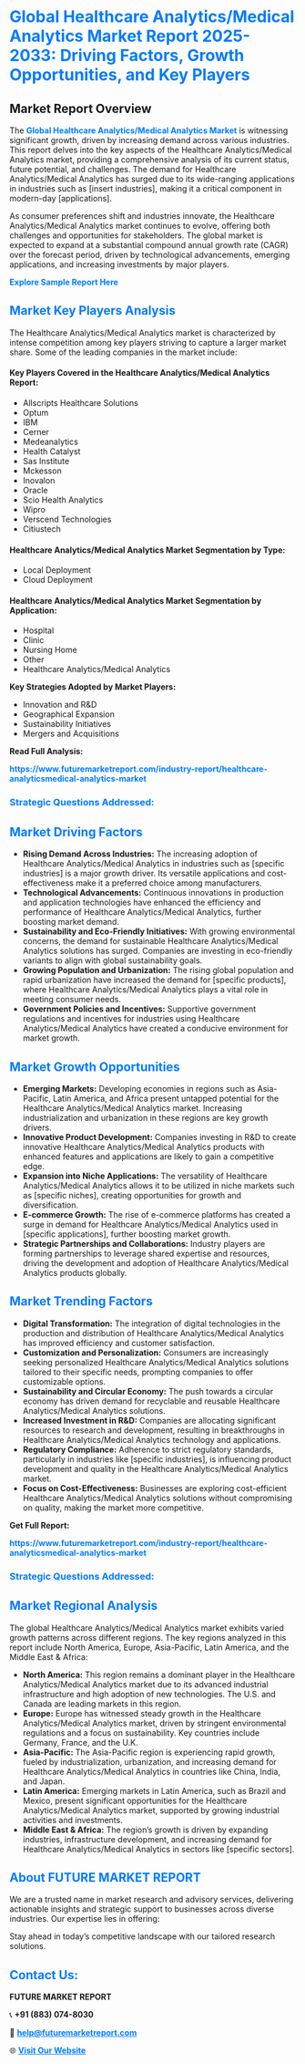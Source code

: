 <h1 style="color: #007BFF;">Global Healthcare Analytics/Medical Analytics Market Report 2025-2033: Driving Factors, Growth Opportunities, and Key Players</h1>

<section id="overview">
<h2>Market Report Overview</h2>
<p>The <a href="https://www.futuremarketreport.com/industry-report/healthcare-analyticsmedical-analytics-market" style="color: #007BFF; text-decoration: none;"><strong>Global Healthcare Analytics/Medical Analytics Market</strong></a> is witnessing significant growth, driven by increasing demand across various industries. This report delves into the key aspects of the Healthcare Analytics/Medical Analytics market, providing a comprehensive analysis of its current status, future potential, and challenges. The demand for Healthcare Analytics/Medical Analytics has surged due to its wide-ranging applications in industries such as [insert industries], making it a critical component in modern-day [applications].</p>
<p>As consumer preferences shift and industries innovate, the Healthcare Analytics/Medical Analytics market continues to evolve, offering both challenges and opportunities for stakeholders. The global market is expected to expand at a substantial compound annual growth rate (CAGR) over the forecast period, driven by technological advancements, emerging applications, and increasing investments by major players.</p>
</section>

<section id="overview">
<p><a href="https://www.futuremarketreport.com/request-sample/reportId=122441" style="color: #007BFF; text-decoration: none;"><strong>Explore Sample Report Here</strong></a></p>
</section>

<section id="key-players">
<h2 style="color: #007BFF;">Market Key Players Analysis</h2>
<p>The Healthcare Analytics/Medical Analytics market is characterized by intense competition among key players striving to capture a larger market share. Some of the leading companies in the market include:</p>
<h4>Key Players Covered in the Healthcare Analytics/Medical Analytics Report:</h4>
<ul><li>Allscripts Healthcare Solutions</li><li>Optum</li><li>IBM</li><li>Cerner</li><li>Medeanalytics</li><li>Health Catalyst</li><li>Sas Institute</li><li>Mckesson</li><li>Inovalon</li><li>Oracle</li><li>Scio Health Analytics</li><li>Wipro</li><li>Verscend Technologies</li><li>Citiustech</li></ul>
<h4>Healthcare Analytics/Medical Analytics Market Segmentation by Type:</h4>
<ul><li>Local Deployment</li><li>Cloud Deployment</li></ul>

<h4>Healthcare Analytics/Medical Analytics Market Segmentation by Application:</h4>
<ul><li>Hospital</li><li>Clinic</li><li>Nursing Home</li><li>Other</li><li>Healthcare Analytics/Medical Analytics</li></ul>
<p><strong>Key Strategies Adopted by Market Players:</strong></p>
<ul>
<li>Innovation and R&D</li>
<li>Geographical Expansion</li>
<li>Sustainability Initiatives</li>
<li>Mergers and Acquisitions</li>
</ul>
</section>

<section>
<p><strong>Read Full Analysis: </strong></p><a href="https://www.futuremarketreport.com/industry-report/healthcare-analyticsmedical-analytics-market" style="color: #007BFF; text-decoration: none;"><strong>https://www.futuremarketreport.com/industry-report/healthcare-analyticsmedical-analytics-market</strong></a>
<h3 style="color: #007BFF;">Strategic Questions Addressed:</h3>
</section>

<section id="driving-factors">
<h2 style="color: #007BFF;">Market Driving Factors</h2>
<ul>
<li><strong>Rising Demand Across Industries:</strong> The increasing adoption of Healthcare Analytics/Medical Analytics in industries such as [specific industries] is a major growth driver. Its versatile applications and cost-effectiveness make it a preferred choice among manufacturers.</li>
<li><strong>Technological Advancements:</strong> Continuous innovations in production and application technologies have enhanced the efficiency and performance of Healthcare Analytics/Medical Analytics, further boosting market demand.</li>
<li><strong>Sustainability and Eco-Friendly Initiatives:</strong> With growing environmental concerns, the demand for sustainable Healthcare Analytics/Medical Analytics solutions has surged. Companies are investing in eco-friendly variants to align with global sustainability goals.</li>
<li><strong>Growing Population and Urbanization:</strong> The rising global population and rapid urbanization have increased the demand for [specific products], where Healthcare Analytics/Medical Analytics plays a vital role in meeting consumer needs.</li>
<li><strong>Government Policies and Incentives:</strong> Supportive government regulations and incentives for industries using Healthcare Analytics/Medical Analytics have created a conducive environment for market growth.</li>
</ul>
</section>

<section id="growth-opportunities">
<h2 style="color: #007BFF;">Market Growth Opportunities</h2>
<ul>
<li><strong>Emerging Markets:</strong> Developing economies in regions such as Asia-Pacific, Latin America, and Africa present untapped potential for the Healthcare Analytics/Medical Analytics market. Increasing industrialization and urbanization in these regions are key growth drivers.</li>
<li><strong>Innovative Product Development:</strong> Companies investing in R&D to create innovative Healthcare Analytics/Medical Analytics products with enhanced features and applications are likely to gain a competitive edge.</li>
<li><strong>Expansion into Niche Applications:</strong> The versatility of Healthcare Analytics/Medical Analytics allows it to be utilized in niche markets such as [specific niches], creating opportunities for growth and diversification.</li>
<li><strong>E-commerce Growth:</strong> The rise of e-commerce platforms has created a surge in demand for Healthcare Analytics/Medical Analytics used in [specific applications], further boosting market growth.</li>
<li><strong>Strategic Partnerships and Collaborations:</strong> Industry players are forming partnerships to leverage shared expertise and resources, driving the development and adoption of Healthcare Analytics/Medical Analytics products globally.</li>
</ul>
</section>

<section id="trending-factors">
<h2 style="color: #007BFF;">Market Trending Factors</h2>
<ul>
<li><strong>Digital Transformation:</strong> The integration of digital technologies in the production and distribution of Healthcare Analytics/Medical Analytics has improved efficiency and customer satisfaction.</li>
<li><strong>Customization and Personalization:</strong> Consumers are increasingly seeking personalized Healthcare Analytics/Medical Analytics solutions tailored to their specific needs, prompting companies to offer customizable options.</li>
<li><strong>Sustainability and Circular Economy:</strong> The push towards a circular economy has driven demand for recyclable and reusable Healthcare Analytics/Medical Analytics solutions.</li>
<li><strong>Increased Investment in R&D:</strong> Companies are allocating significant resources to research and development, resulting in breakthroughs in Healthcare Analytics/Medical Analytics technology and applications.</li>
<li><strong>Regulatory Compliance:</strong> Adherence to strict regulatory standards, particularly in industries like [specific industries], is influencing product development and quality in the Healthcare Analytics/Medical Analytics market.</li>
<li><strong>Focus on Cost-Effectiveness:</strong> Businesses are exploring cost-efficient Healthcare Analytics/Medical Analytics solutions without compromising on quality, making the market more competitive.</li>
</ul>
</section>

<section>
<p><strong>Get Full Report: </strong></p><a href="https://www.futuremarketreport.com/industry-report/healthcare-analyticsmedical-analytics-market" style="color: #007BFF; text-decoration: none;"><strong>https://www.futuremarketreport.com/industry-report/healthcare-analyticsmedical-analytics-market</strong></a>
<h3 style="color: #007BFF;">Strategic Questions Addressed:</h3>
</section>


<section id="regional-analysis">
<h2 style="color: #007BFF;">Market Regional Analysis</h2>
<p>The global Healthcare Analytics/Medical Analytics market exhibits varied growth patterns across different regions. The key regions analyzed in this report include North America, Europe, Asia-Pacific, Latin America, and the Middle East & Africa:</p>
<ul>
<li><strong>North America:</strong> This region remains a dominant player in the Healthcare Analytics/Medical Analytics market due to its advanced industrial infrastructure and high adoption of new technologies. The U.S. and Canada are leading markets in this region.</li>
<li><strong>Europe:</strong> Europe has witnessed steady growth in the Healthcare Analytics/Medical Analytics market, driven by stringent environmental regulations and a focus on sustainability. Key countries include Germany, France, and the U.K.</li>
<li><strong>Asia-Pacific:</strong> The Asia-Pacific region is experiencing rapid growth, fueled by industrialization, urbanization, and increasing demand for Healthcare Analytics/Medical Analytics in countries like China, India, and Japan.</li>
<li><strong>Latin America:</strong> Emerging markets in Latin America, such as Brazil and Mexico, present significant opportunities for the Healthcare Analytics/Medical Analytics market, supported by growing industrial activities and investments.</li>
<li><strong>Middle East & Africa:</strong> The region’s growth is driven by expanding industries, infrastructure development, and increasing demand for Healthcare Analytics/Medical Analytics in sectors like [specific sectors].</li>
</ul>
</section>

<footer>
<h2 style="color: #007BFF;">About FUTURE MARKET REPORT</h2>
<p>We are a trusted name in market research and advisory services, delivering actionable insights and strategic support to businesses across diverse industries. Our expertise lies in offering:</p>

<p>Stay ahead in today’s competitive landscape with our tailored research solutions.</p>

<h2 style="color: #007BFF;">Contact Us:</h2>
<p><strong>FUTURE MARKET REPORT</strong></p>
<p>📞 <strong>+91 (883) 074-8030</strong></p>
<p>📧 <strong><a href="mailto:help@futuremarketreport.com" style="color: #007BFF;">help@futuremarketreport.com</a></strong></p>
<p>🌐 <strong><a href="https://www.futuremarketreport.com/" style="color: #007BFF;">Visit Our Website</a></strong></p>
</footer>